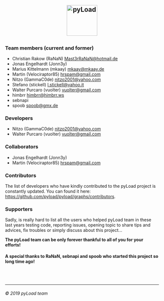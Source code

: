 <h2>
  <p align="center">
    <img src="media/logo.png" alt="pyLoad" height="100" />
  </p>
<h2 />

### Team members (current and former)

 - Christian Rakow (RaNaN) <Mast3rRaNaN@hotmail.de>
 - Jonas Engelhardt (Jonn3y)
 - Marius Kittelmann (mkaay) <mkaay@mkaay.de>
 - Martin (Velociraptor85) <hrspam@gmail.com>
 - Nitzo (GammaC0de) <nitzo2001@yahoo.com>
 - Stefano (stickell) <l.stickell@yahoo.it>
 - Walter Purcaro (vuolter) <vuolter@gmail.com>
 - himbrr <himbrr@himbrr.ws>
 - sebnapi
 - spoob <spoob@gmx.de>

### Developers

 - Nitzo (GammaC0de) <nitzo2001@yahoo.com>
 - Walter Purcaro (vuolter) <vuolter@gmail.com>

### Collaborators

 - Jonas Engelhardt (Jonn3y)
 - Martin (Velociraptor85) <hrspam@gmail.com>

### Contributors

The list of developers who have kindly contributed to the pyLoad project is constantly updated.
You can found it here: <https://github.com/pyload/pyload/graphs/contributors>.

### Supporters

Sadly, is really hard to list all the users who helped pyLoad team in these last years testing code, reporting issues,
opening topic to share tips and advices, fix troubles or simply discuss about this project...

**The pyLoad team can be only forever thankful to all of you for your efforts!**


#### A special thanks to RaNaN, sebnapi and spoob who started this project so long time ago!


<br />
<br />

-------------------------
###### © 2019 pyLoad team
